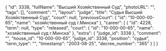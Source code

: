 {
    "id": 3338,
    "fullName": "Высший Хозяйственный Суд",
    "photoURL": "",
    "tags": [],
    "comment": "",
    "layout": "judge",
    "title": "Судья Высший Хозяйственный Суд",
    "court": null,
    "previousCourt": {
        "id": "10-000-00-65",
        "name": "хозяйственный суд г.Минска"
    },
    "career": [
        {
            "id": 4228,
            "term": null,
            "type": "released",
            "court": {
                "id": "10-000-00-65",
                "name": "хозяйственный суд г.Минска"
            },
            "extra": {
                "judge_id": 3338
            },
            "comment": "",
            "house_id": "10-000-00-65",
            "judge_id": 3338,
            "position": "судья",
            "term_type": "",
            "timestamp": "2003-08-25",
            "decree_number": "365"
        }
    ]
}